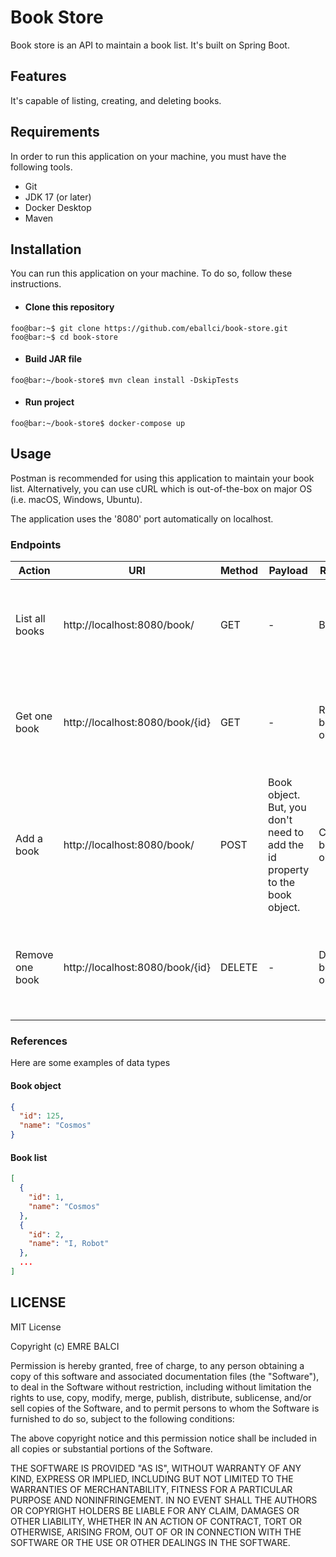 # Book Store
Book store is an API to maintain a book list. It's built on Spring Boot. 

## Features
It's capable of listing, creating, and deleting books.

## Requirements
In order to run this application on your machine, you must have the following tools.
* Git
* JDK 17 (or later)
* Docker Desktop
* Maven

## Installation
You can run this application on your machine. To do so, follow these instructions.
* #### Clone this repository
````shell
foo@bar:~$ git clone https://github.com/eballci/book-store.git
foo@bar:~$ cd book-store
````

* #### Build JAR file
````shell
foo@bar:~/book-store$ mvn clean install -DskipTests
````

* #### Run project
````shell
foo@bar:~/book-store$ docker-compose up
````

## Usage
Postman is recommended for using this application to maintain your book list. Alternatively, you can use cURL which is out-of-the-box on major OS (i.e. macOS, Windows, Ubuntu).

The application uses the '8080' port automatically on localhost.

### Endpoints

| Action          | URI                             | Method | Payload 	                                                                   | Response  	           | Clarification 	                                                                  |
|-----------------|---------------------------------|--------|-----------------------------------------------------------------------------|-----------------------|----------------------------------------------------------------------------------|
| List all books  | http://localhost:8080/book/     | GET 	  | -	                                                                          | Book list	            | The book list includes all the book objects that are saved on the database.      |
| Get one book    | http://localhost:8080/book/{id} | GET    | -                                                                           | Requested book object | In case of *id* parameter doesn't point to any book, the server returns HTTP 404 |
| Add a book      | http://localhost:8080/book/     | POST   | Book object. But, you don't need to add the id property to the book object. | Created book object   | In case of a creation error the server returns HTTP 505                          |
| Remove one book | http://localhost:8080/book/{id} | DELETE | -                                                                           | Deleted book object   | In case of *id* parameter doesn't point to any book, the server returns HTTP 404 |

### References
Here are some examples of data types

#### Book object
````json
{
  "id": 125,
  "name": "Cosmos"
}
````

#### Book list

````json
[
  {
    "id": 1,
    "name": "Cosmos"
  },
  {
    "id": 2,
    "name": "I, Robot"
  },
  ...
]
````

## LICENSE
MIT License

Copyright (c) EMRE BALCI

Permission is hereby granted, free of charge, to any person obtaining a copy
of this software and associated documentation files (the "Software"), to deal
in the Software without restriction, including without limitation the rights
to use, copy, modify, merge, publish, distribute, sublicense, and/or sell
copies of the Software, and to permit persons to whom the Software is
furnished to do so, subject to the following conditions:

The above copyright notice and this permission notice shall be included in all
copies or substantial portions of the Software.

THE SOFTWARE IS PROVIDED "AS IS", WITHOUT WARRANTY OF ANY KIND, EXPRESS OR
IMPLIED, INCLUDING BUT NOT LIMITED TO THE WARRANTIES OF MERCHANTABILITY,
FITNESS FOR A PARTICULAR PURPOSE AND NONINFRINGEMENT. IN NO EVENT SHALL THE
AUTHORS OR COPYRIGHT HOLDERS BE LIABLE FOR ANY CLAIM, DAMAGES OR OTHER
LIABILITY, WHETHER IN AN ACTION OF CONTRACT, TORT OR OTHERWISE, ARISING FROM,
OUT OF OR IN CONNECTION WITH THE SOFTWARE OR THE USE OR OTHER DEALINGS IN THE
SOFTWARE.